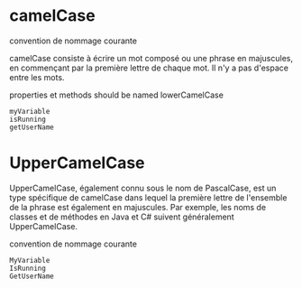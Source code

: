 # camelCase
 convention de nommage courante

 camelCase consiste à écrire un mot composé ou une phrase en majuscules, en commençant par la première lettre de chaque mot. 
 Il n'y a pas d'espace entre les mots.

properties et methods should be named lowerCamelCase

    myVariable
    isRunning
    getUserName

# UpperCamelCase
UpperCamelCase, également connu sous le nom de PascalCase, est un type spécifique de camelCase dans lequel la première lettre de l'ensemble de la phrase est également en majuscules. 
Par exemple, les noms de classes et de méthodes en Java et C# suivent généralement UpperCamelCase.

 convention de nommage courante

    MyVariable
    IsRunning
    GetUserName
